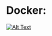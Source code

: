 # Docker:


[![Alt Text](https://miro.medium.com/v2/resize:fit:1400/1*wXtyhpOL5NK_w39UvZpADQ.gif)](https://miro.medium.com/v2/resize:fit:1400/1*wXtyhpOL5NK_w39UvZpADQ.gif)
